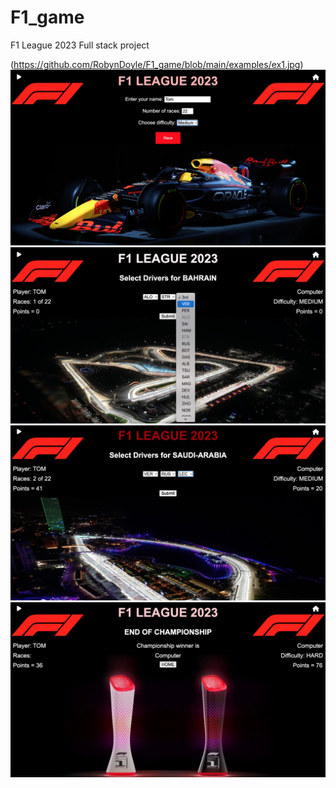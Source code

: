 # F1_game
F1 League 2023 Full stack project

(https://github.com/RobynDoyle/F1_game/blob/main/examples/ex1.jpg)
![pic](https://github.com/RobynDoyle/F1_game/blob/main/examples/ex2.jpg)
![Watch the video](https://github.com/RobynDoyle/F1_game/blob/main/examples/ex3.jpg)
![Watch the video](https://github.com/RobynDoyle/F1_game/blob/main/examples/ex4.jpg)
![Watch the video](https://github.com/RobynDoyle/F1_game/blob/main/examples/ex5.jpg)


